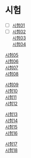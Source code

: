 # 시험


- [ ] [시험01](https://forms.gle/FAJrASAR93xvbk769)  
- [ ] [시험02](https://forms.gle/YPW6Stmi8fQeRomW9)  
[시험03](https://forms.gle/9FLcAfqexD8vGqRs9)  
[시험04](https://forms.gle/Yd7ux7a1gYoXxXr1A)  

[시험05](https://forms.gle/w5KMmf4hn46vVGW67)  
[시험06](https://forms.gle/cvJbHb43jNDP6LdJ8)  
[시험07](https://forms.gle/wGkZuJE61ekDKgLT7)  
[시험08](https://forms.gle/cEKKwsAoL1epA56T7)  

[시험09](https://forms.gle/U86BAKKJMBTuZQZZ9)  
[시험10](https://forms.gle/i1JaGap2Z9EiAzWb6)  
[시험11](https://forms.gle/g8f6dQB6GHUNzk6r5)  
[시험12](https://forms.gle/Vh8ie5iZENVCDw1KA)  

[시험13](https://forms.gle/ruA4F1ehRisvxBZk7)  
[시험14](https://forms.gle/qo8478H8VToy7uUd8)  
[시험15](https://forms.gle/NQF5cdetfHJfwBhG7)  
[시험16](https://forms.gle/83A6pY8zKBhFeh43A)  

[시험17](https://forms.gle/UHwvES81JmxnxeaQ7)  
[시험18](https://forms.gle/WQ1cUyX2BKBw9Uxz5)  


